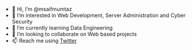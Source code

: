- 👋 Hi, I’m @msaifmumtaz
- 👀 I’m interested in Web Development, Server Administration and Cyber Security
- 🌱 I’m currently learning Data Engineering
- 💞️ I’m looking to collaborate on Web based projects
- 📫 Reach me using [Twitter](https://twitter.com/msaifmumtaz)

